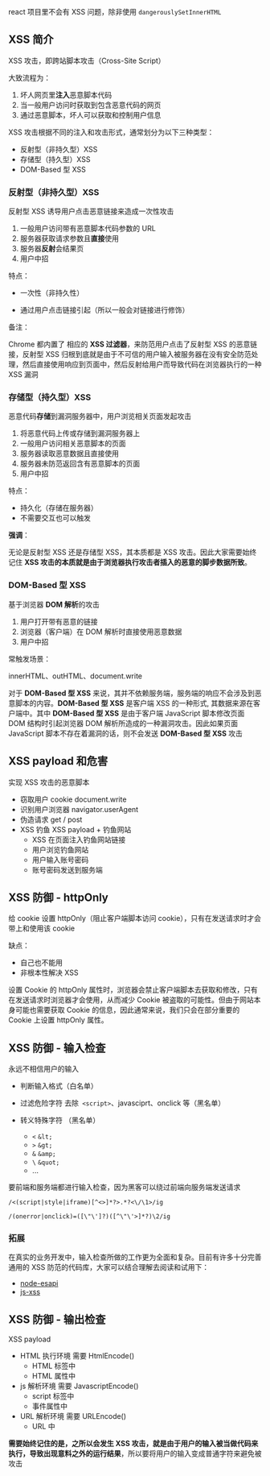 react 项目里不会有 XSS 问题，除非使用 `dangerouslySetInnerHTML`

## XSS 简介

XSS 攻击，即跨站脚本攻击（Cross-Site Script）

大致流程为：

1. 坏人网页里**注入**恶意脚本代码
2. 当一般用户访问时获取到包含恶意代码的网页
3. 通过恶意脚本，坏人可以获取和控制用户信息

XSS 攻击根据不同的注入和攻击形式，通常划分为以下三种类型：

- 反射型（非持久型）XSS
- 存储型（持久型）XSS
- DOM-Based 型 XSS

### 反射型（非持久型）XSS

反射型 XSS 诱导用户点击恶意链接来造成一次性攻击

1. 一般用户访问带有恶意脚本代码参数的 URL
2. 服务器获取请求参数且**直接**使用
3. 服务器**反射**会结果页
4. 用户中招

特点：

- 一次性（非持久性）

- 通过用户点击链接引起（所以一般会对链接进行修饰）

备注：

Chrome 都内置了 相应的 **XSS 过滤器**，来防范用户点击了反射型 XSS 的恶意链接，反射型 XSS 归根到底就是由于不可信的用户输入被服务器在没有安全防范处理，然后直接使用响应到页面中，然后反射给用户而导致代码在浏览器执行的一种 XSS 漏洞

### 存储型（持久型）XSS

恶意代码**存储**到漏洞服务器中，用户浏览相关页面发起攻击

1. 将恶意代码上传或存储到漏洞服务器上
2. 一般用户访问相关恶意脚本的页面
3. 服务器读取恶意数据且直接使用
4. 服务器未防范返回含有恶意脚本的页面
5. 用户中招

特点：

- 持久化（存储在服务器）
- 不需要交互也可以触发

**强调**：

无论是反射型 XSS 还是存储型 XSS，其本质都是 XSS 攻击。因此大家需要始终记住 **XSS 攻击的本质就是由于浏览器执行攻击者插入的恶意的脚步数据所致**。

### DOM-Based 型 XSS

基于浏览器 **DOM 解析**的攻击

1. 用户打开带有恶意的链接
2. 浏览器（客户端）在 DOM 解析时直接使用恶意数据
3. 用户中招

常触发场景：

innerHTML、outHTML、document.write

对于 **DOM-Based 型 XSS** 来说，其并不依赖服务端，服务端的响应不会涉及到恶意脚本的内容。**DOM-Based 型 XSS** 是客户端 XSS 的一种形式, 其数据来源在客户端中。其中 **DOM-Based 型 XSS** 是由于客户端 JavaScript 脚本修改页面 DOM 结构时引起浏览器 DOM 解析所造成的一种漏洞攻击。因此如果页面 JavaScript 脚本不存在着漏洞的话，则不会发送 **DOM-Based 型 XSS** 攻击

## XSS payload 和危害

实现 XSS 攻击的恶意脚本

- 窃取用户 cookie	document.write
- 识别用户浏览器	navigator.userAgent
- 伪造请求			get / post
- XSS 钓鱼			XSS payload + 钓鱼网站
  - XSS 在页面注入钓鱼网站链接
  - 用户浏览钓鱼网站
  - 用户输入账号密码
  - 账号密码发送到服务端

## XSS 防御 - httpOnly

给 cookie 设置 httpOnly（阻止客户端脚本访问 cookie），只有在发送请求时才会带上和使用该 cookie

缺点：

- 自己也不能用
- 非根本性解决 XSS

设置 Cookie 的 httpOnly 属性时，浏览器会禁止客户端脚本去获取和修改，只有在发送请求时浏览器才会使用，从而减少 Cookie 被盗取的可能性。但由于网站本身可能也需要获取 Cookie 的信息，因此通常来说，我们只会在部分重要的 Cookie 上设置 httpOnly 属性。

## XSS 防御 - 输入检查

永远不相信用户的输入

- 判断输入格式（白名单）

- 过滤危险字符 去除` <script>`、javasciprt、onclick 等（黑名单）

- 转义特殊字符 （黑名单）

  - `<`	`&lt;`
  - `>`	`&gt;`
  - `&`	`&amp;`
  - `\`	`&quot;` 
  - ...

要前端和服务端都进行输入检查，因为黑客可以绕过前端向服务端发送请求

`/<(script|style|iframe)[^<>]*?>.*?<\/\1>/ig`

`/(onerror|onclick)=([\"\']?)([^\"\'>]*?)\2/ig`

### 拓展

在真实的业务开发中，输入检查所做的工作更为全面和复杂。目前有许多十分完善通用的 XSS 防范的代码库，大家可以结合理解去阅读和试用下：

- [node-esapi](https://github.com/ESAPI/node-esapi/blob/master/lib/esapi.js)
- [js-xss](https://github.com/leizongmin/js-xss)

## XSS 防御 - 输出检查

XSS payload 

- HTML 执行环境 需要 HtmlEncode()
  - HTML 标签中
  - HTML 属性中
- js 解析环境 需要 JavascriptEncode()
  - script 标签中
  - 事件属性中
- URL 解析环境 需要 URLEncode()
  - URL 中

**需要始终记住的是，之所以会发生 XSS 攻击，就是由于用户的输入被当做代码来执行，导致出现意料之外的运行结果**，所以要将用户的输入变成普通字符来避免被攻击